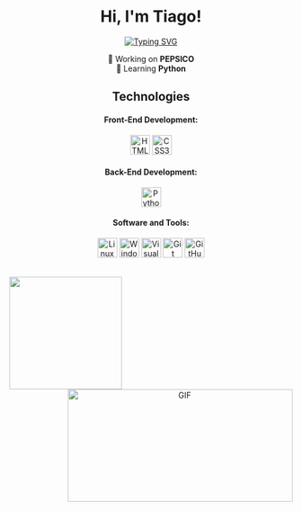 <h1 align="center">Hi, I'm Tiago!</h1>
<p align="center">
  <a href="https://github.com/TiagoGrebogi">
    <img src="https://readme-typing-svg.demolab.com?font=Fira+Code&weight=100&size=30&duration=3000&pause=1000&color=00b5d5&center=true&multiline=true&random=false&width=435&lines=Software+Engineer" alt="Typing SVG" />
  </a>
</p>

<p align="center">
  💼 Working on <strong>PEPSICO</strong>
  <br>
  📝 Learning <strong>Python</strong>
</p>

<div align="center">
  <h2>Technologies</h2>
  <h4>Front-End Development:</h4>
  <img src="https://img.shields.io/badge/HTML5-E34F26?style=for-the-badge&logo=html5&logoColor=white" alt="HTML5" height="35">
  <img src="https://img.shields.io/badge/CSS3-1572B6?style=for-the-badge&logo=css3&logoColor=white" alt="CSS3" height="35">
  <h4>Back-End Development:</h4>
  <img src="https://img.shields.io/badge/Python-FFD43B?style=for-the-badge&logo=python&logoColor=blue" alt="Python" height="35">
  <h4>Software and Tools:</h4>
  <img src="https://img.shields.io/badge/Linux-FCC624?style=for-the-badge&logo=linux&logoColor=black" alt="Linux" height="35">
  <img src="https://img.shields.io/badge/Windows-0078D6?style=for-the-badge&logo=windows&logoColor=white" alt="Windows" height="35">
  <img src="https://img.shields.io/badge/Visual_Studio_Code-0078D4?style=for-the-badge&logo=visual%20studio%20code&logoColor=white" alt="Visual Studio Code" height="35">
  <img src="https://img.shields.io/badge/GIT-E44C30?style=for-the-badge&logo=git&logoColor=white" alt="Git" height="35">
  <img src="https://img.shields.io/badge/GitHub-100000?style=for-the-badge&logo=github&logoColor=white" alt="GitHub" height="35">
  
</div>

<br>
<p align="center">

  
  <span>
    <img height="200em" align="left" src="https://github-readme-stats.vercel.app/api/top-langs/?username=TiagoGrebogi&layout=compact&langs_count=7&theme=dark" />
    <img align="right" height="200em" width="400" alt="GIF" src="https://64.media.tumblr.com/0870408ef69639327475f93f665ac490/92c7bc6db974c4d5-ab/s2048x3072/ee299068d73c2a392fc857eef0b8dd7bb830351e.gif">
  </span>
</p>
